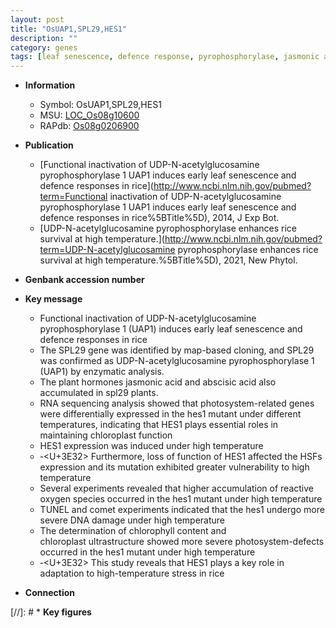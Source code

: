 ```yaml
---
layout: post
title: "OsUAP1,SPL29,HES1"
description: ""
category: genes
tags: [leaf senescence, defence response, pyrophosphorylase, jasmonic acid, abscisic acid, chloroplast, temperature, stress, chlorophyll content, reactive oxygen species]
---
```


* **Information**  
    + Symbol: OsUAP1,SPL29,HES1  
    + MSU: [LOC_Os08g10600](http://rice.uga.edu/cgi-bin/ORF_infopage.cgi?orf=LOC_Os08g10600)  
    + RAPdb: [Os08g0206900](https://rapdb.dna.affrc.go.jp/locus/?name=Os08g0206900)  

* **Publication**  
    + [Functional inactivation of UDP-N-acetylglucosamine pyrophosphorylase 1 UAP1 induces early leaf senescence and defence responses in rice](http://www.ncbi.nlm.nih.gov/pubmed?term=Functional inactivation of UDP-N-acetylglucosamine pyrophosphorylase 1 UAP1 induces early leaf senescence and defence responses in rice%5BTitle%5D), 2014, J Exp Bot.
    + [UDP-N-acetylglucosamine pyrophosphorylase enhances rice survival at high temperature.](http://www.ncbi.nlm.nih.gov/pubmed?term=UDP-N-acetylglucosamine pyrophosphorylase enhances rice survival at high temperature.%5BTitle%5D), 2021, New Phytol.

* **Genbank accession number**  

* **Key message**  
    + Functional inactivation of UDP-N-acetylglucosamine pyrophosphorylase 1 (UAP1) induces early leaf senescence and defence responses in rice
    + The SPL29 gene was identified by map-based cloning, and SPL29 was confirmed as UDP-N-acetylglucosamine pyrophosphorylase 1 (UAP1) by enzymatic analysis.
    + The plant hormones jasmonic acid and abscisic acid also accumulated in spl29 plants.
    + RNA sequencing analysis showed that photosystem-related genes were differentially expressed in the hes1 mutant under different temperatures, indicating that HES1 plays essential roles in maintaining chloroplast function
    + HES1 expression was induced under high temperature
    + ‐<f5><U+3E32> Furthermore, loss of function of HES1 affected the HSFs expression and its mutation exhibited greater vulnerability to high temperature
    + Several experiments revealed that higher accumulation of reactive oxygen species occurred in the hes1 mutant under high temperature
    + TUNEL and comet experiments indicated that the hes1 undergo more severe DNA damage under high temperature
    + The determination of chlorophyll content and chloroplast ultrastructure showed more severe photosystem-defects occurred in the hes1 mutant under high temperature
    + ‐<f5><U+3E32> This study reveals that HES1 plays a key role in adaptation to high-temperature stress in rice

* **Connection**  

[//]: # * **Key figures**  


